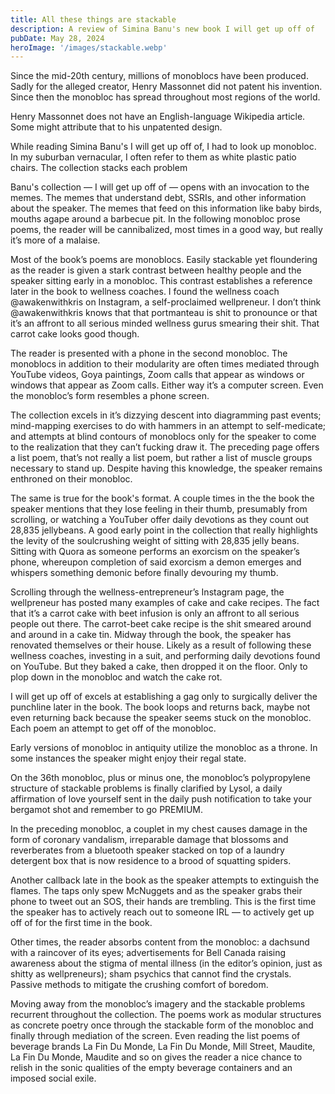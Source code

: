 ```yaml
---
title: All these things are stackable
description: A review of Simina Banu's new book I will get up off of
pubDate: May 28, 2024
heroImage: '/images/stackable.webp'
---
```

Since the mid-20th century, millions of monoblocs have been produced. Sadly for the alleged creator, Henry Massonnet did not patent his invention. Since then the monobloc has spread throughout most regions of the world.

Henry Massonnet does not have an English-language Wikipedia article. Some might attribute that to his unpatented design.

While reading Simina Banu's I will get up off of, I had to look up monobloc. In my suburban vernacular, I often refer to them as white plastic patio chairs. The collection stacks each problem 

Banu's collection — I will get up off of — opens with an invocation to the memes. The memes that understand debt, SSRIs, and other information about the speaker. The memes that feed on this information like baby birds, mouths agape around a barbecue pit. In the following monobloc prose poems, the reader will be cannibalized, most times in a good way, but really it’s more of a malaise.

Most of the book’s poems are monoblocs. Easily stackable yet floundering as the reader is given a stark contrast between healthy people and the speaker sitting early in a monobloc. This contrast establishes a reference later in the book to wellness coaches. I found the wellness coach @awakenwithkris on Instagram, a self-proclaimed wellpreneur. I don’t think @awakenwithkris knows that that portmanteau is shit to pronounce or that it’s an affront to all serious minded wellness gurus smearing their shit. That carrot cake looks good though.

The reader is presented with a phone in the second monobloc. The monoblocs in addition to their modularity are often times mediated through YouTube videos, Goya paintings, Zoom calls that appear as windows or windows that appear as Zoom calls. Either way it’s a computer screen. Even the monobloc’s form resembles a phone screen.

The collection excels in it’s dizzying descent into diagramming past events; mind-mapping exercises to do with hammers in an attempt to self-medicate; and attempts at blind contours of monoblocs only for the speaker to come to the realization that they can’t fucking draw it. The preceding page offers a list poem, that’s not really a list poem, but rather a list of muscle groups necessary to stand up. Despite having this knowledge, the speaker remains enthroned on their monobloc.

The same is true for the book's format. A couple times in the the book the speaker mentions that they lose feeling in their thumb, presumably from scrolling, or watching a YouTuber offer daily devotions as they count out 28,835 jellybeans. A good early point in the collection that really highlights the levity of the soulcrushing weight of sitting with 28,835 jelly beans. Sitting with Quora as someone performs an exorcism on the speaker’s phone, whereupon completion of said exorcism a demon emerges and whispers something demonic before finally devouring my thumb.

Scrolling through the wellness-entrepreneur’s Instagram page, the wellpreneur has posted many examples of cake and cake recipes. The fact that it’s a carrot cake with beet infusion is only an affront to all serious people out there. The carrot-beet cake recipe is the shit smeared around and around in a cake tin. Midway through the book, the speaker has renovated themselves or their house. Likely as a result of following these wellness coaches, investing in a suit, and performing daily devotions found on YouTube. But they baked a cake, then dropped it on the floor. Only to plop down in the monobloc and watch the cake rot.

I will get up off of excels at establishing a gag only to surgically deliver the punchline later in the book. The book loops and returns back, maybe not even returning back because the speaker seems stuck on the monobloc. Each poem an attempt to get off of the monobloc.

Early versions of monobloc in antiquity utilize the monobloc as a throne. In some instances the speaker might enjoy their regal state.

On the 36th monobloc, plus or minus one, the monobloc’s polypropylene structure of stackable problems is finally clarified by Lysol, a daily affirmation of love yourself sent in the daily push notification to take your bergamot shot and remember to go PREMIUM.

In the preceding monobloc, a couplet in my chest causes damage in the form of coronary vandalism, irreparable damage that blossoms and reverberates from a bluetooth speaker stacked on top of a laundry detergent box that is now residence to a brood of squatting spiders. 

Another callback late in the book as the speaker attempts to extinguish the flames. The taps only spew McNuggets and as the speaker grabs their phone to tweet out an SOS, their hands are trembling. This is the first time the speaker has to actively reach out to someone IRL — to actively get up off of for the first time in the book.

Other times, the reader absorbs content from the monobloc: a dachsund with a raincover of its eyes; advertisements for Bell Canada raising awareness about the stigma of mental illness (in the editor’s opinion, just as shitty as wellpreneurs); sham psychics that cannot find the crystals. Passive methods to mitigate the crushing comfort of boredom.

Moving away from the monobloc’s imagery and the stackable problems recurrent throughout the collection. The poems work as modular structures as concrete poetry once through the stackable form of the monobloc and finally through mediation of the screen. Even reading the list poems of beverage brands La Fin Du Monde, La Fin Du Monde, Mill Street, Maudite, La Fin Du Monde, Maudite and so on gives the reader a nice chance to relish in the sonic qualities of the empty beverage containers and an imposed social exile.
